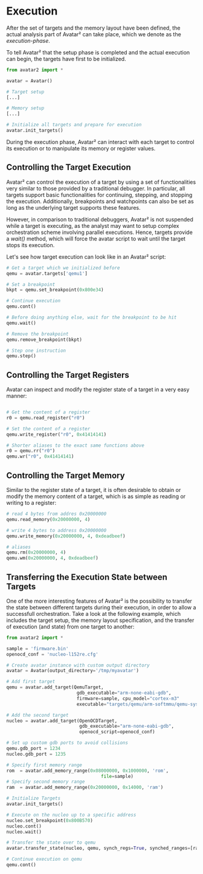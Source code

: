 # Execution

After the set of targets and the memory layout have been defined, the actual 
analysis part of Avatar² can take place, which we denote as the _execution-phase_.

To tell Avatar² that the setup phase is completed and the actual execution can begin,
the targets have first to be initialized.

```python
from avatar2 import *

avatar = Avatar()

# Target setup
[...]

# Memory setup
[...]

# Initialize all targets and prepare for execution
avatar.init_targets()
```

During the execution phase, Avatar² can interact with each target 
to control its execution or to manipulate its memory or register values.


## Controlling the Target Execution

Avatar² can control the execution of a target by using a set of functionalities
very similar to those provided by a traditional debugger. In particular, all targets
support basic functionalities for
continuing, stepping, and stopping the execution. Additionally, breakpoints and
watchpoints can also be set as long as the underlying target supports these
features.

However, in comparison to traditional debuggers, Avatar² is not suspended while
a target is executing, as the analyst may want to setup complex
orchestration scheme involving parallel executions. Hence,
targets provide a _wait()_ method, which will force the avatar script to
wait until the target stops its execution.

Let's see how target execution can look like in an Avatar² script:

```python
# Get a target which we initialized before
qemu = avatar.targets['qemu1']

# Set a breakpoint
bkpt = qemu.set_breakpoint(0x800e34)

# Continue execution
qemu.cont()

# Before doing anything else, wait for the breakpoint to be hit
qemu.wait()

# Remove the breakpoint
qemu.remove_breakpoint(bkpt)

# Step one instruction
qemu.step()
```

## Controlling the Target Registers

Avatar can  inspect and modify the register state of a target in a very easy manner:

```python

# Get the content of a register
r0 = qemu.read_register("r0")

# Set the content of a register
qemu.write_register("r0", 0x41414141)

# Shorter aliases to the exact same functions above
r0 = qemu.rr("r0")
qemu.wr("r0", 0x41414141)
```

## Controlling the Target Memory

Similar to the register state of a target, it is often desirable to obtain or
modify the memory content of a target, which is as simple as reading or writing
to a register:

```python
# read 4 bytes from addres 0x20000000
qemu.read_memory(0x20000000, 4)

# write 4 bytes to address 0x20000000
qemu.write_memory(0x20000000, 4, 0xdeadbeef)

# aliases
qemu.rm(0x20000000, 4)
qemu.wm(0x20000000, 4, 0xdeadbeef)
```

## Transferring the Execution State between Targets

One of the more interesting features of Avatar² is the possibility to transfer
the state between different targets during their execution, in order to allow
a successfull orchestration.
Take a look at the following example, which includes the target setup, the memory 
layout specification, and the transfer of execution (and state) 
from one target to another:

```python
from avatar2 import *

sample = 'firmware.bin'
openocd_conf = 'nucleo-l152re.cfg'

# Create avatar instance with custom output directory
avatar = Avatar(output_directory='/tmp/myavatar')

# Add first target
qemu = avatar.add_target(QemuTarget, 
                          gdb_executable="arm-none-eabi-gdb",
                          firmware=sample, cpu_model="cortex-m3"
                          executable="targets/qemu/arm-softmmu/qemu-system-")

# Add the second target
nucleo = avatar.add_target(OpenOCDTarget, 
                           gdb_executable="arm-none-eabi-gdb", 
                           openocd_script=openocd_conf)

# Set up custom gdb ports to avoid collisions
qemu.gdb_port = 1234
nucleo.gdb_port = 1235

# Specify first memory range
rom  = avatar.add_memory_range(0x08000000, 0x1000000, 'rom', 
                                   file=sample)
# Specify second memory range
ram  = avatar.add_memory_range(0x20000000, 0x14000, 'ram')

# Initialize Targets
avatar.init_targets()

# Execute on the nucleo up to a specific address
nucleo.set_breakpoint(0x800B570)
nucleo.cont()
nucleo.wait()

# Transfer the state over to qemu
avatar.transfer_state(nucleo, qemu, synch_regs=True, synched_ranges=[ram])

# Continue execution on qemu
qemu.cont()
```
